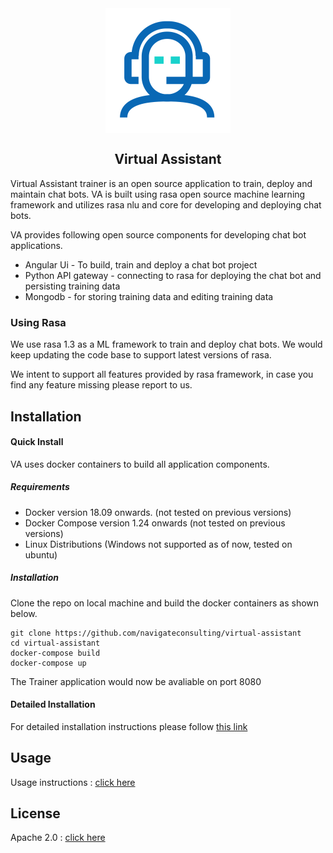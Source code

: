 <div style="width: 100%; height: 200px; text-align:center">
  <img src="/docs/assets/trainer.svg" width="200" height="200"/>
</div>

<div align="center" >
  <p><h2>Virtual Assistant</h2></p>
</div>

Virtual Assistant trainer is an open source application to train, deploy and maintain chat bots. VA is built using
rasa open source machine learning framework and utilizes rasa nlu and core for developing and deploying chat bots.

VA provides following open source components for developing chat bot applications.

- Angular Ui - To build, train and deploy a chat bot project
- Python API gateway - connecting to rasa for deploying the chat bot and persisting training data
- Mongodb - for storing training data and editing training data

### Using Rasa

We use rasa 1.3 as a ML framework to train and deploy chat bots.
We would keep updating the code base to support latest versions of rasa.  

We intent to support all features provided by rasa framework, in case you find any feature missing please report to us.


## Installation

#### Quick Install

VA uses docker containers to build all application components.

##### Requirements
   - Docker version 18.09 onwards. (not tested on previous versions)
   - Docker Compose version 1.24 onwards (not tested on previous versions)
   - Linux Distributions (Windows not supported as of now, tested on ubuntu)

##### Installation

Clone the repo on local machine and build the docker containers as shown below.

    git clone https://github.com/navigateconsulting/virtual-assistant
    cd virtual-assistant
    docker-compose build
    docker-compose up  

The Trainer application would now be avaliable on port 8080

#### Detailed Installation

   For detailed installation instructions please follow [this link](docs/installation/Readme.md)

## Usage
   Usage instructions : [click here](docs/usage/Readme.md)

## License

Apache 2.0 : [click here](LICENSE)
